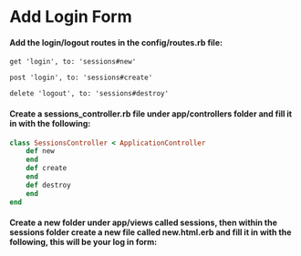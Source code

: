 # Add Login Form

#### Add the login/logout routes in the config/routes.rb file:

`get 'login', to: 'sessions#new'`

`post 'login', to: 'sessions#create'`

`delete 'logout', to: 'sessions#destroy'`

#### Create a sessions\_controller.rb file under app/controllers folder and fill it in with the following:

```ruby
class SessionsController < ApplicationController
    def new
    end
    def create
    end
    def destroy
    end
end
```

#### Create a new folder under app/views called sessions, then within the sessions folder create a new file called new.html.erb and fill it in with the following, this will be your log in form:




